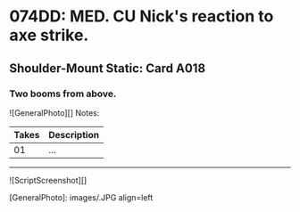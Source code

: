 # 074DD: MED. CU Nick's reaction to axe strike.

## Shoulder-Mount Static: Card A018

### Two booms from above.

![GeneralPhoto][]
Notes: 

| Takes | Description |
|:---|:----|
| 01 | ... |

----

![ScriptScreenshot][]


[GeneralPhoto]:  images/.JPG align=left
